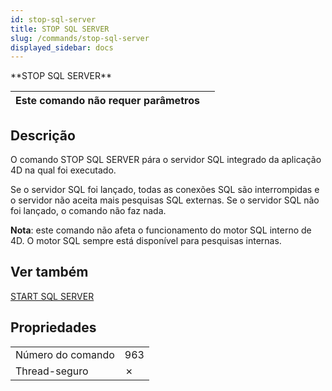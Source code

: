 ```yaml
---
id: stop-sql-server
title: STOP SQL SERVER
slug: /commands/stop-sql-server
displayed_sidebar: docs
---
```


<!--REF #_command_.STOP SQL SERVER.Syntax-->**STOP SQL SERVER**<!-- END REF-->
<!--REF #_command_.STOP SQL SERVER.Params-->
| Este comando não requer parâmetros |  |
| --- | --- |

<!-- END REF-->

## Descrição 

<!--REF #_command_.STOP SQL SERVER.Summary-->O comando STOP SQL SERVER pára o servidor SQL integrado da aplicação 4D na qual foi executado.<!-- END REF-->  
  
Se o servidor SQL foi lançado, todas as conexões SQL são interrompidas e o servidor não aceita mais pesquisas SQL externas. Se o servidor SQL não foi lançado, o comando não faz nada.  
  
**Nota**: este comando não afeta o funcionamento do motor SQL interno de 4D. O motor SQL sempre está disponível para pesquisas internas.

## Ver também 

[START SQL SERVER](start-sql-server.md)  

## Propriedades

|  |  |
| --- | --- |
| Número do comando | 963 |
| Thread-seguro | &cross; |


